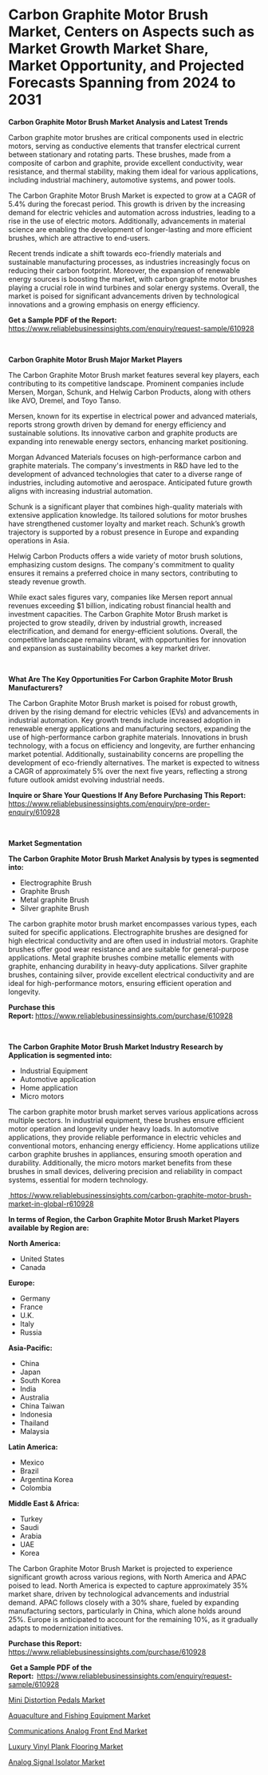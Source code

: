 <p><h1>Carbon Graphite Motor Brush Market, Centers on Aspects such as Market Growth Market Share, Market Opportunity, and Projected Forecasts Spanning from 2024 to 2031</h1></p><p><strong>Carbon Graphite Motor Brush Market Analysis and Latest Trends</strong></p>
<p><p>Carbon graphite motor brushes are critical components used in electric motors, serving as conductive elements that transfer electrical current between stationary and rotating parts. These brushes, made from a composite of carbon and graphite, provide excellent conductivity, wear resistance, and thermal stability, making them ideal for various applications, including industrial machinery, automotive systems, and power tools.</p><p>The Carbon Graphite Motor Brush Market is expected to grow at a CAGR of 5.4% during the forecast period. This growth is driven by the increasing demand for electric vehicles and automation across industries, leading to a rise in the use of electric motors. Additionally, advancements in material science are enabling the development of longer-lasting and more efficient brushes, which are attractive to end-users.</p><p>Recent trends indicate a shift towards eco-friendly materials and sustainable manufacturing processes, as industries increasingly focus on reducing their carbon footprint. Moreover, the expansion of renewable energy sources is boosting the market, with carbon graphite motor brushes playing a crucial role in wind turbines and solar energy systems. Overall, the market is poised for significant advancements driven by technological innovations and a growing emphasis on energy efficiency.</p></p>
<p><strong>Get a Sample PDF of the Report:&nbsp;</strong> <a href="https://www.reliablebusinessinsights.com/enquiry/request-sample/610928?utm_campaign=62&utm_medium=2&utm_source=Github&utm_content=ia&utm_term=29092024&utm_id=carbon-graphite-motor-brush">https://www.reliablebusinessinsights.com/enquiry/request-sample/610928</a></p>
<p>&nbsp;</p>
<p><strong>Carbon Graphite Motor Brush Major Market Players</strong></p>
<p><p>The Carbon Graphite Motor Brush market features several key players, each contributing to its competitive landscape. Prominent companies include Mersen, Morgan, Schunk, and Helwig Carbon Products, along with others like AVO, Dremel, and Toyo Tanso.</p><p>Mersen, known for its expertise in electrical power and advanced materials, reports strong growth driven by demand for energy efficiency and sustainable solutions. Its innovative carbon and graphite products are expanding into renewable energy sectors, enhancing market positioning.</p><p>Morgan Advanced Materials focuses on high-performance carbon and graphite materials. The company's investments in R&D have led to the development of advanced technologies that cater to a diverse range of industries, including automotive and aerospace. Anticipated future growth aligns with increasing industrial automation.</p><p>Schunk is a significant player that combines high-quality materials with extensive application knowledge. Its tailored solutions for motor brushes have strengthened customer loyalty and market reach. Schunk’s growth trajectory is supported by a robust presence in Europe and expanding operations in Asia.</p><p>Helwig Carbon Products offers a wide variety of motor brush solutions, emphasizing custom designs. The company's commitment to quality ensures it remains a preferred choice in many sectors, contributing to steady revenue growth.</p><p>While exact sales figures vary, companies like Mersen report annual revenues exceeding $1 billion, indicating robust financial health and investment capacities. The Carbon Graphite Motor Brush market is projected to grow steadily, driven by industrial growth, increased electrification, and demand for energy-efficient solutions. Overall, the competitive landscape remains vibrant, with opportunities for innovation and expansion as sustainability becomes a key market driver.</p></p>
<p>&nbsp;</p>
<p><strong>What Are The Key Opportunities For Carbon Graphite Motor Brush Manufacturers?</strong></p>
<p><p>The Carbon Graphite Motor Brush market is poised for robust growth, driven by the rising demand for electric vehicles (EVs) and advancements in industrial automation. Key growth trends include increased adoption in renewable energy applications and manufacturing sectors, expanding the use of high-performance carbon graphite materials. Innovations in brush technology, with a focus on efficiency and longevity, are further enhancing market potential. Additionally, sustainability concerns are propelling the development of eco-friendly alternatives. The market is expected to witness a CAGR of approximately 5% over the next five years, reflecting a strong future outlook amidst evolving industrial needs.</p></p>
<p><strong>Inquire or Share Your Questions If Any Before Purchasing This Report:</strong> <a href="https://www.reliablebusinessinsights.com/enquiry/pre-order-enquiry/610928?utm_campaign=62&utm_medium=2&utm_source=Github&utm_content=ia&utm_term=29092024&utm_id=carbon-graphite-motor-brush">https://www.reliablebusinessinsights.com/enquiry/pre-order-enquiry/610928</a></p>
<p>&nbsp;</p>
<p><strong>Market Segmentation</strong></p>
<p><strong>The Carbon Graphite Motor Brush Market Analysis by types is segmented into:</strong></p>
<p><ul><li>Electrographite Brush</li><li>Graphite Brush</li><li>Metal graphite Brush</li><li>Silver graphite Brush</li></ul></p>
<p><p>The carbon graphite motor brush market encompasses various types, each suited for specific applications. Electrographite brushes are designed for high electrical conductivity and are often used in industrial motors. Graphite brushes offer good wear resistance and are suitable for general-purpose applications. Metal graphite brushes combine metallic elements with graphite, enhancing durability in heavy-duty applications. Silver graphite brushes, containing silver, provide excellent electrical conductivity and are ideal for high-performance motors, ensuring efficient operation and longevity.</p></p>
<p><strong>Purchase this Report:&nbsp;</strong><a href="https://www.reliablebusinessinsights.com/purchase/610928?utm_campaign=62&utm_medium=2&utm_source=Github&utm_content=ia&utm_term=29092024&utm_id=carbon-graphite-motor-brush">https://www.reliablebusinessinsights.com/purchase/610928</a></p>
<p>&nbsp;</p>
<p><strong>The Carbon Graphite Motor Brush Market Industry Research by Application is segmented into:</strong></p>
<p><ul><li>Industrial Equipment</li><li>Automotive application</li><li>Home application</li><li>Micro motors</li></ul></p>
<p><p>The carbon graphite motor brush market serves various applications across multiple sectors. In industrial equipment, these brushes ensure efficient motor operation and longevity under heavy loads. In automotive applications, they provide reliable performance in electric vehicles and conventional motors, enhancing energy efficiency. Home applications utilize carbon graphite brushes in appliances, ensuring smooth operation and durability. Additionally, the micro motors market benefits from these brushes in small devices, delivering precision and reliability in compact systems, essential for modern technology.</p></p>
<p><a href="https://www.reliablebusinessinsights.com/carbon-graphite-motor-brush-market-in-global-r610928?utm_campaign=62&utm_medium=2&utm_source=Github&utm_content=ia&utm_term=29092024&utm_id=carbon-graphite-motor-brush">&nbsp;https://www.reliablebusinessinsights.com/carbon-graphite-motor-brush-market-in-global-r610928</a></p>
<p><strong>In terms of Region, the Carbon Graphite Motor Brush Market Players available by Region are:</strong></p>
<p>
    <p> <strong> North America: </strong>
        <ul>
            <li>United States</li>
            <li>Canada</li>
        </ul>
        </p> 
    <p> <strong> Europe: </strong>
        <ul>
            <li>Germany</li>
            <li>France</li>
            <li>U.K.</li>
            <li>Italy</li>
            <li>Russia</li>
        </ul>
        </p> 
    <p> <strong> Asia-Pacific: </strong>
        <ul>
            <li>China</li>
            <li>Japan</li>
            <li>South Korea</li>
            <li>India</li>
            <li>Australia</li>
            <li>China Taiwan</li>
            <li>Indonesia</li>
            <li>Thailand</li>
            <li>Malaysia</li>
        </ul>
        </p> 
    <p> <strong> Latin America: </strong>
        <ul>
            <li>Mexico</li>
            <li>Brazil</li>
            <li>Argentina Korea</li>
            <li>Colombia</li>
        </ul>
        </p> 
    <p> <strong> Middle East & Africa: </strong>
        <ul>
            <li>Turkey</li>
            <li>Saudi</li>
            <li>Arabia</li>
            <li>UAE</li>
            <li>Korea</li>
        </ul>
    </p>
    </p>
<p><p>The Carbon Graphite Motor Brush Market is projected to experience significant growth across various regions, with North America and APAC poised to lead. North America is expected to capture approximately 35% market share, driven by technological advancements and industrial demand. APAC follows closely with a 30% share, fueled by expanding manufacturing sectors, particularly in China, which alone holds around 25%. Europe is anticipated to account for the remaining 10%, as it gradually adapts to modernization initiatives.</p></p>
<p><strong>Purchase this Report: </strong><a href="https://www.reliablebusinessinsights.com/purchase/610928?utm_campaign=62&utm_medium=2&utm_source=Github&utm_content=ia&utm_term=29092024&utm_id=carbon-graphite-motor-brush">https://www.reliablebusinessinsights.com/purchase/610928</a></p>
<p>&nbsp;<strong>Get a Sample PDF of the Report:&nbsp;&nbsp;</strong><a href="https://www.reliablebusinessinsights.com/enquiry/request-sample/610928?utm_campaign=62&utm_medium=2&utm_source=Github&utm_content=ia&utm_term=29092024&utm_id=carbon-graphite-motor-brush">https://www.reliablebusinessinsights.com/enquiry/request-sample/610928</a></p>
<p><strong></strong></p>
<p><p><a href="https://www.linkedin.com/pulse/global-mini-distortion-pedals-market-size-expected-reach-cagr-splec?utm_campaign=62&utm_medium=2&utm_source=Github&utm_content=ia&utm_term=29092024&utm_id=carbon-graphite-motor-brush">Mini Distortion Pedals Market</a></p><p><a href="https://github.com/Annahawkins697/Market-Research-Report-List-1/blob/main/aquaculture-and-fishing-equipment-market.md?utm_campaign=62&utm_medium=2&utm_source=Github&utm_content=ia&utm_term=29092024&utm_id=carbon-graphite-motor-brush">Aquaculture and Fishing Equipment Market</a></p><p><a href="https://issuu.com/reportprime-2/docs/communications-analog-front-end-mar_2a06fa7526df3d?utm_campaign=62&utm_medium=2&utm_source=Github&utm_content=ia&utm_term=29092024&utm_id=carbon-graphite-motor-brush">Communications Analog Front End Market</a></p><p><a href="https://www.linkedin.com/pulse/luxury-vinyl-plank-flooring-market-global-regional-analysis-2024-5uswc?utm_campaign=62&utm_medium=2&utm_source=Github&utm_content=ia&utm_term=29092024&utm_id=carbon-graphite-motor-brush">Luxury Vinyl Plank Flooring Market</a></p><p><a href="https://issuu.com/reportprime-2/docs/analog-signal-isolator-market-size-_749479d5becf96?utm_campaign=62&utm_medium=2&utm_source=Github&utm_content=ia&utm_term=29092024&utm_id=carbon-graphite-motor-brush">Analog Signal Isolator Market</a></p></p>